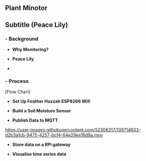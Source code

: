 ## Plant Minotor

## Subtitle (Peace Lily)



### - Background

- **Why Monitoring?**

- **Peace Lily**
- 

### - Process


[Flow Chart]



- **Set Up Feather Huzzah ESP8266 Wifi**


- **Build a Soil Moisture Sensor**


- **Publish Data to MQTT**





https://user-images.githubusercontent.com/52306317/139714633-d2b3a1cb-9475-4257-bcf4-64e29ee18d9a.mov



- **Store data on a RPi gateway**




- **Visualise time series data**
